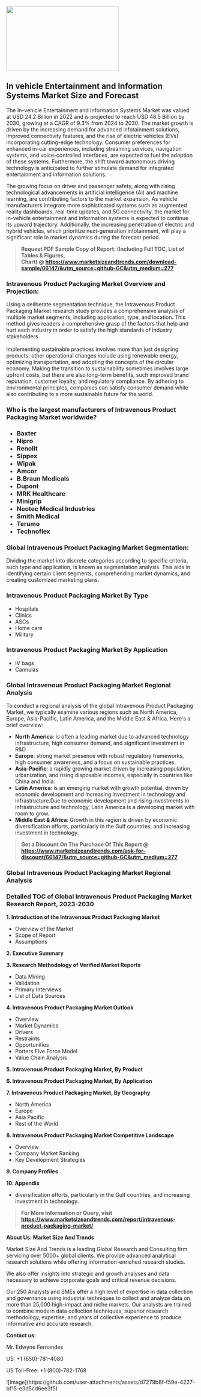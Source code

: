 <p><img class="alignnone size-medium wp-image-20088" src="https://ffe5etoiles.com/wp-content/uploads/2024/12/MST1-300x171.png" alt="" width="300" height="171" /></p><h2>In vehicle Entertainment and Information Systems Market Size and Forecast</h2><p>The In-vehicle Entertainment and Information Systems Market was valued at USD 24.2 Billion in 2022 and is projected to reach USD 48.5 Billion by 2030, growing at a CAGR of 9.3% from 2024 to 2030. The market growth is driven by the increasing demand for advanced infotainment solutions, improved connectivity features, and the rise of electric vehicles (EVs) incorporating cutting-edge technology. Consumer preferences for enhanced in-car experiences, including streaming services, navigation systems, and voice-controlled interfaces, are expected to fuel the adoption of these systems. Furthermore, the shift toward autonomous driving technology is anticipated to further stimulate demand for integrated entertainment and information solutions.</p><p>The growing focus on driver and passenger safety, along with rising technological advancements in artificial intelligence (AI) and machine learning, are contributing factors to the market expansion. As vehicle manufacturers integrate more sophisticated systems such as augmented reality dashboards, real-time updates, and 5G connectivity, the market for in-vehicle entertainment and information systems is expected to continue its upward trajectory. Additionally, the increasing penetration of electric and hybrid vehicles, which prioritize next-generation infotainment, will play a significant role in market dynamics during the forecast period.</p></p><blockquote id="" class=""><strong>Request PDF Sample Copy of Report: (Including Full TOC, List of Tables &amp; Figures, Chart)&nbsp;@&nbsp;<strong><a href="https://www.marketsizeandtrends.com/download-sample/66147/&utm_source=github-GC&utm_medium=277" target="_blank">https://www.marketsizeandtrends.com/download-sample/66147/&utm_source=github-GC&utm_medium=277</a></strong></strong></blockquote><h3 id="" class="">Intravenous Product Packaging Market&nbsp;Overview and Projection:</h3><p id="" class="">Using a deliberate segmentation technique, the Intravenous Product Packaging Market research study provides a comprehensive analysis of multiple market segments, including application, type, and location. This method gives readers a comprehensive grasp of the factors that help and hurt each industry in order to satisfy the high standards of industry stakeholders. <br /> <br />Implementing sustainable practices involves more than just designing products; other operational changes include using renewable energy, optimizing transportation, and adopting the concepts of the circular economy. Making the transition to sustainability sometimes involves large upfront costs, but there are also long-term benefits, such improved brand reputation, customer loyalty, and regulatory compliance. By adhering to environmental principles, companies can satisfy consumer demand while also contributing to a more sustainable future for the world.</p><h3 id="" class="">Who is the largest manufacturers of&nbsp;Intravenous Product Packaging Market worldwide?</h3><h3 class=""><p><ul><li>Baxter </li><li> Nipro </li><li> Renolit </li><li> Sippex </li><li> Wipak </li><li> Amcor </li><li> B.Braun Medicals </li><li> Dupont </li><li> MRK Healthcare </li><li> Minigrip </li><li> Neotec Medical Industries </li><li> Smith Medical </li><li> Terumo </li><li> Technoflex</li></ul></p></h3><h3 id="" class="">Global&nbsp;Intravenous Product Packaging Market Segmentation:</h3><p id="" class="">Dividing the market into discrete categories according to specific criteria, such type and application, is known as segmentation analysis. This aids in identifying certain client segments, comprehending market dynamics, and creating customized marketing plans.</p><h3 id="" class="">Intravenous Product Packaging Market&nbsp;By Type</h3><p><p><ul><li>Hospitals</li><li> Clinics</li><li> ASCs</li><li> Home care</li><li> Military</p></li></ul></p></p><h3 id="" class="">Intravenous Product Packaging Market&nbsp;By Application</h3><p class=""><p><ul><li>IV bags</li><li> Cannulas</li></ul></p></p><h3 id="" class="">Global Intravenous Product Packaging Market Regional Analysis</h3><p id="" class="">To conduct a regional analysis of the global Intravenous Product Packaging Market, we typically examine various regions such as North America, Europe, Asia-Pacific, Latin America, and the Middle East &amp; Africa. Here's a brief overview:</p><ul><li><strong>North America</strong>: is often a leading market due to advanced technology infrastructure, high consumer demand, and significant investment in R&amp;D.</li><li><strong>Europe</strong>: strong market presence with robust regulatory frameworks, high consumer awareness, and a focus on sustainable practices.</li><li><strong>Asia-Pacific</strong>: a rapidly growing market driven by increasing population, urbanization, and rising disposable incomes, especially in countries like China and India.</li><li><strong>Latin America</strong>: is an emerging market with growth potential, driven by economic development and increasing investment in technology and infrastructure.Due to economic development and rising investments in infrastructure and technology, Latin America is a developing market with room to grow.</li><li><strong>Middle East &amp; Africa</strong>: Growth in this region is driven by economic diversification efforts, particularly in the Gulf countries, and increasing investment in technology.</li></ul><blockquote id="" class=""><strong>Get a Discount On The Purchase Of This Report @ <strong><a href="https://www.marketsizeandtrends.com/ask-for-discount/66147/&utm_source=github-GC&utm_medium=277" target="_blank">https://www.marketsizeandtrends.com/ask-for-discount/66147/&utm_source=github-GC&utm_medium=277</a></strong></strong></blockquote><h3 id="" class="">Global Intravenous Product Packaging Market Regional Analysis</h3><h3 id="" class="">Detailed TOC of Global Intravenous Product Packaging Market Research Report, 2023-2030</h3><p id="" class=""><strong>1. Introduction of the Intravenous Product Packaging Market</strong></p><ul><li>Overview of the Market</li><li>Scope of Report</li><li>Assumptions</li></ul><p id="" class=""><strong>2. Executive Summary</strong></p><p id="" class=""><strong>3. Research Methodology of Verified Market Reports</strong></p><ul><li>Data Mining</li><li>Validation</li><li>Primary Interviews</li><li>List of Data Sources</li></ul><p id="" class=""><strong>4. Intravenous Product Packaging Market Outlook</strong></p><ul><li>Overview</li><li>Market Dynamics</li><li>Drivers</li><li>Restraints</li><li>Opportunities</li><li>Porters Five Force Model</li><li>Value Chain Analysis</li></ul><p id="" class=""><strong>5. Intravenous Product Packaging Market, By Product</strong></p><p id="" class=""><strong>6. Intravenous Product Packaging Market, By Application</strong></p><p id="" class=""><strong>7. Intravenous Product Packaging Market, By Geography</strong></p><ul><li>North America</li><li>Europe</li><li>Asia Pacific</li><li>Rest of the World</li></ul><p id="" class=""><strong>8. Intravenous Product Packaging Market Competitive Landscape</strong></p><ul><li>Overview</li><li>Company Market Ranking</li><li>Key Development Strategies</li></ul><p id="" class=""><strong>9. Company Profiles</strong></p><p id="" class=""><strong>10. Appendix</strong></p><ul><li>diversification efforts, particularly in the Gulf countries, and increasing investment in technology.</li></ul><blockquote id="" class=""><strong>For More Information or Query, visit <strong><strong><a href="https://www.marketsizeandtrends.com/report/intravenous-product-packaging-market/" target="_blank">https://www.marketsizeandtrends.com/report/intravenous-product-packaging-market/</a></strong></strong></strong></blockquote><p id="" class=""><strong>About Us: Market Size And Trends</strong></p><p id="" class="">Market Size And Trends is a leading Global Research and Consulting firm servicing over 5000+ global clients. We provide advanced analytical research solutions while offering information-enriched research studies.</p><p id="" class="">We also offer insights into strategic and growth analyses and data necessary to achieve corporate goals and critical revenue decisions.</p><p id="" class="">Our 250 Analysts and SMEs offer a high level of expertise in data collection and governance using industrial techniques to collect and analyze data on more than 25,000 high-impact and niche markets. Our analysts are trained to combine modern data collection techniques, superior research methodology, expertise, and years of collective experience to produce informative and accurate research.</p><p id="" class=""><strong>Contact us:</strong></p><p id="" class="">Mr. Edwyne Fernandes</p><p id="" class="">US: +1 (650)-781-4080</p><p id="" class="">US Toll-Free: +1 (800)-782-1768</p>
![image](https://github.com/user-attachments/assets/d7279b8f-f59e-4227-bf15-e3d5cd6ee3f5)
